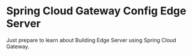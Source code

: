 # Spring Cloud Gateway Config Edge Server
Just prepare to learn about Building Edge Server using Spring Cloud Gateway.
